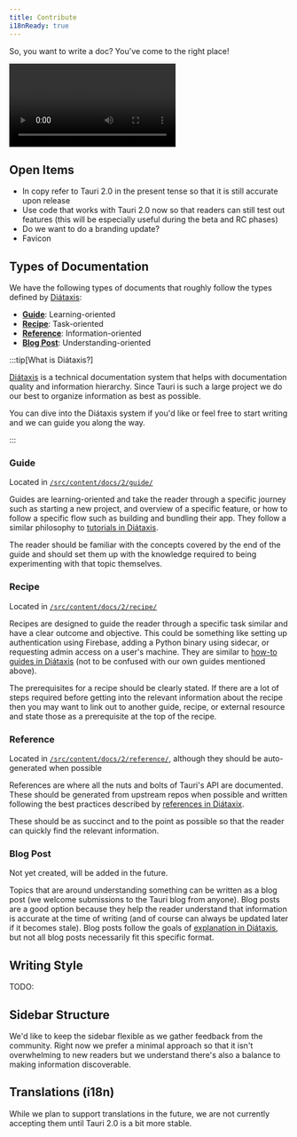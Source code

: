 ```yaml
---
title: Contribute
i18nReady: true
---
```


So, you want to write a doc? You've come to the right place!

![Join us gif](https://media.giphy.com/media/3ohhwznAY9PN08m0H6/giphy.mp4)

## Open Items

- In copy refer to Tauri 2.0 in the present tense so that it is still accurate upon release
- Use code that works with Tauri 2.0 now so that readers can still test out features (this will be especially useful during the beta and RC phases)
- Do we want to do a branding update?
- Favicon

## Types of Documentation

We have the following types of documents that roughly follow the types defined by [Diátaxis](https://diataxis.fr/index.html):

- **[Guide](#guide)**: Learning-oriented
- **[Recipe](#recipe)**: Task-oriented
- **[Reference](#recipe)**: Information-oriented
- **[Blog Post](#blog-post)**: Understanding-oriented

:::tip[What is Diátaxis?]

[Diátaxis](https://diataxis.fr/index.html#) is a technical documentation system that helps with documentation quality and information hierarchy. Since Tauri is such a large project we do our best to organize information as best as possible.

You can dive into the Diátaxis system if you'd like or feel free to start writing and we can guide you along the way.

:::

### Guide

Located in [`/src/content/docs/2/guide/`](https://github.com/tauri-apps/tauri-docs/tree/starlight/src/content/docs/2/guide)

Guides are learning-oriented and take the reader through a specific journey such as starting a new project, and overview of a specific feature, or how to follow a specific flow such as building and bundling their app. They follow a similar philosophy to [tutorials in Diátaxis](https://diataxis.fr/tutorials.html).

The reader should be familiar with the concepts covered by the end of the guide and should set them up with the knowledge required to being experimenting with that topic themselves.

### Recipe

Located in [`/src/content/docs/2/recipe/`](https://github.com/tauri-apps/tauri-docs/tree/starlight/src/content/docs/2/recipe)

Recipes are designed to guide the reader through a specific task similar and have a clear outcome and objective. This could be something like setting up authentication using Firebase, adding a Python binary using sidecar, or requesting admin access on a user's machine. They are similar to [how-to guides in Diátaxis](https://diataxis.fr/how-to-guides.html) (not to be confused with our own guides mentioned above).

The prerequisites for a recipe should be clearly stated. If there are a lot of steps required before getting into the relevant information about the recipe then you may want to link out to another guide, recipe, or external resource and state those as a prerequisite at the top of the recipe.

### Reference

Located in [`/src/content/docs/2/reference/`](https://github.com/tauri-apps/tauri-docs/tree/starlight/src/content/docs/2/reference), although they should be auto-generated when possible

References are where all the nuts and bolts of Tauri's API are documented. These should be generated from upstream repos when possible and written following the best practices described by [references in Diátaxix](https://diataxis.fr/reference.html).

These should be as succinct and to the point as possible so that the reader can quickly find the relevant information.

### Blog Post

Not yet created, will be added in the future.

Topics that are around understanding something can be written as a blog post (we welcome submissions to the Tauri blog from anyone). Blog posts are a good option because they help the reader understand that information is accurate at the time of writing (and of course can always be updated later if it becomes stale). Blog posts follow the goals of [explanation in Diátaxis](https://diataxis.fr/explanation.html), but not all blog posts necessarily fit this specific format.

## Writing Style

TODO:

## Sidebar Structure

We'd like to keep the sidebar flexible as we gather feedback from the community. Right now we prefer a minimal approach so that it isn't overwhelming to new readers but we understand there's also a balance to making information discoverable.

## Translations (i18n)

While we plan to support translations in the future, we are not currently accepting them until Tauri 2.0 is a bit more stable.
